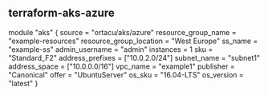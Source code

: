 ## terraform-aks-azure


module "aks" {
    source                  = "ortacu/aks/azure"
    resource_group_name     = "example-resources"
    resource_group_location = "West Europe"
    ss_name                 = "example-ss"
    admin_username          = "admin"
    instances               = 1
    sku                     = "Standard_F2"
    address_prefixes        = ["10.0.2.0/24"]
    subnet_name             = "subnet1"
    address_space           = ["10.0.0.0/16"]
    vpc_name                = "example1"
    publisher               = "Canonical"
    offer                   = "UbuntuServer"
    os_sku                  = "16.04-LTS"
    os_version              = "latest"
}
